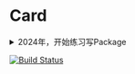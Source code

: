 # Card
<details>
<summary>2024年，开始练习写Package</summary>
  疯狂commit，瞎鸡儿乱写  
  
  没人教我，又无聊得很，就是这样了...  
  
  这下面两行有什么用吗？？？
</details>

[![Build Status](https://github.com/YabusameHoulen/Card.jl/actions/workflows/CI.yml/badge.svg?branch=master)](https://github.com/YabusameHoulen/Card.jl/actions/workflows/CI.yml?query=branch%3Amaster)
